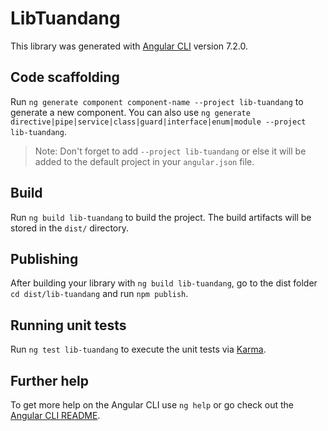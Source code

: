# LibTuandang

This library was generated with [Angular CLI](https://github.com/angular/angular-cli) version 7.2.0.

## Code scaffolding

Run `ng generate component component-name --project lib-tuandang` to generate a new component. You can also use `ng generate directive|pipe|service|class|guard|interface|enum|module --project lib-tuandang`.
> Note: Don't forget to add `--project lib-tuandang` or else it will be added to the default project in your `angular.json` file. 

## Build

Run `ng build lib-tuandang` to build the project. The build artifacts will be stored in the `dist/` directory.

## Publishing

After building your library with `ng build lib-tuandang`, go to the dist folder `cd dist/lib-tuandang` and run `npm publish`.

## Running unit tests

Run `ng test lib-tuandang` to execute the unit tests via [Karma](https://karma-runner.github.io).

## Further help

To get more help on the Angular CLI use `ng help` or go check out the [Angular CLI README](https://github.com/angular/angular-cli/blob/master/README.md).
